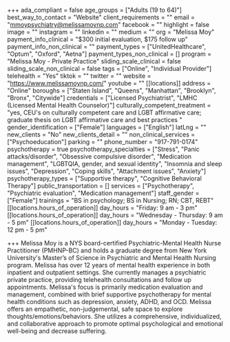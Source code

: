 +++
ada_compliant = false
age_groups = ["Adults (19 to 64)"]
best_way_to_contact = "Website"
client_requirements = ""
email = "mmoypsychiatry@melissamoynp.com"
facebook = ""
highlight = false
image = ""
instagram = ""
linkedin = ""
medium = ""
org = "Melissa Moy"
payment_info_clinical = "$300 initial evaluation, $175 follow up"
payment_info_non_clinical = ""
payment_types = ["UnitedHealthcare", "Optum", "Oxford", "Aetna"]
payment_types_non_clinical = []
program = "Melissa Moy - Private Practice"
sliding_scale_clinical = false
sliding_scale_non_clinical = false
tags = ["Online", "Individual Provider"]
telehealth = "Yes"
tiktok = ""
twitter = ""
website = "https://www.melissamoynp.com/"
youtube = ""
[[locations]]
address = "Online"
boroughs = ["Staten Island", "Queens", "Manhattan", "Brooklyn", "Bronx", "Citywide"]
credentials = ["Licensed Psychiatrist", "LMHC (Licensed Mental Health Counselor)"]
culturally_competent_treatment = "yes, CEU's on culturally competent care and LGBT affirmative care; graduate thesis on LGBT affirmative care and best practices "
gender_identification = ["Female"]
languages = ["English"]
latLng = ""
new_clients = "No"
new_clients_detail = ""
non_clinical_services = ["Psychoeducation"]
parking = ""
phone_number = "917-791-0174"
psychotherapy = true
psychotherapy_specialties = ["Stress", "Panic attacks/disorder", "Obsessive compulsive disorder", "Medication management", "LGBTQIA, gender, and sexual identity", "Insomnia and sleep issues", "Depression", "Coping skills", "Attachment issues", "Anxiety"]
psychotherapy_types = ["Supportive therapy", "Cognitive Behavioral Therapy"]
public_transportation = []
services = ["Psychotherapy", "Psychiatric evaluation", "Medication management"]
staff_gender = ["Female"]
trainings = "BS in psychology; BS in Nursing; RN; CBT, REBT"
[[locations.hours_of_operation]]
day_hours = "Friday: 9 am - 3 pm"
[[locations.hours_of_operation]]
day_hours = "Wednesday - Thursday: 9 am - 5 pm"
[[locations.hours_of_operation]]
day_hours = "Monday - Tuesday: 12 pm - 5 pm"

+++
Melissa Moy is a NYS board-certified Psychiatric-Mental Health Nurse Practitioner (PMHNP-BC) and holds a graduate degree from New York University's Master’s of Science in Psychiatric and Mental Health Nursing program. Melissa has over 12 years of mental health experience in both inpatient and outpatient settings. She currently manages a psychiatric private practice, providing telehealth consultations and follow up appointments. Melissa's focus is primarily medication evaluation and management, combined with brief supportive psychotherapy for mental health conditions such as depression, anxiety, ADHD, and OCD. Melissa offers an empathetic, non-judgemental, safe space to explore thoughts/emotions/behaviors. She utilizes a comprehensive, individualized, and collaborative approach to promote optimal psychological and emotional well-being and decrease suffering.